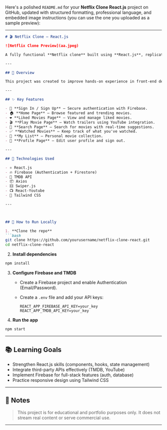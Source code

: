 Here's a polished `README.md` for your **Netflix Clone React.js** project on GitHub, updated with structured formatting, professional language, and embedded image instructions (you can use the one you uploaded as a sample preview):

---

````markdown
# 🎬 Netflix Clone – React.js

![Netflix Clone Preview](aa.jpeg)

A fully functional **Netflix clone** built using **React.js**, replicating the core features of the original streaming platform. This project showcases modern web development practices, including user authentication, dynamic content rendering, responsive UI, and API integration with **TMDB**. Designed as a learning and portfolio project, it offers users an immersive movie-browsing experience.

---

## 🚀 Overview

This project was created to improve hands-on experience in front-end development using modern tools and frameworks. It replicates several features of Netflix, with backend support from **Firebase** and data fetched through the **TMDB API**.

---

## ✨ Key Features

- 🔐 **Sign In / Sign Up** – Secure authentication with Firebase.
- 🏠 **Home Page** – Browse featured and trending movies.
- ❤️ **Liked Movies Page** – View and manage liked movies.
- 🎬 **Play Movie Page** – Watch trailers using YouTube integration.
- 🔎 **Search Page** – Search for movies with real-time suggestions.
- ✅ **Watched Movies** – Keep track of what you've watched.
- 🎯 **My List** – Personal movie collection.
- 👤 **Profile Page** – Edit user profile and sign out.

---

## 🧰 Technologies Used

- ⚛️ React.js
- 🔥 Firebase (Authentication + Firestore)
- 🎥 TMDB API
- 📦 Axios
- 🎞️ Swiper.js
- 📺 React-Youtube
- 🎨 Tailwind CSS

---



## 🔧 How to Run Locally

1. **Clone the repo**
```bash
git clone https://github.com/yourusername/netflix-clone-react.git
cd netflix-clone-react
````

2. **Install dependencies**

```bash
npm install
```

3. **Configure Firebase and TMDB**

   * Create a Firebase project and enable Authentication (Email/Password).
   * Create a `.env` file and add your API keys:

     ```
     REACT_APP_FIREBASE_API_KEY=your_key
     REACT_APP_TMDB_API_KEY=your_key
     ```

4. **Run the app**

```bash
npm start
```

---

## 📚 Learning Goals

* Strengthen React.js skills (components, hooks, state management)
* Integrate third-party APIs effectively (TMDB, YouTube)
* Implement Firebase for full-stack features (auth, database)
* Practice responsive design using Tailwind CSS

---

## 📌 Notes

> This project is for educational and portfolio purposes only. It does not stream real content or serve commercial use.

---
